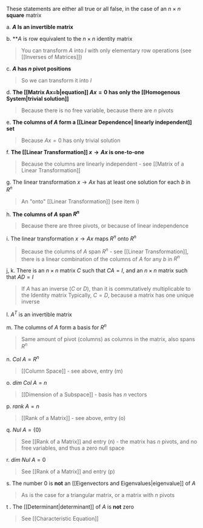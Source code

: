These statements are either all true or all false, in the case of an $n \times n$ **square** matrix

a. **$A$ Is an invertible matrix**

b. **$A$ is row equivalent to the $n \times n$ identity matrix

> You can transform $A$ into $I$ with only elementary row operations (see [[Inverses of Matrices]])

c. **$A$ has $n$ pivot positions** 

> So we can transform it into $I$

d. **The [[Matrix Ax=b|equation]] $Ax=0$ has only the [[Homogenous System|trivial solution]]**

> Because there is no free variable, because there are $n$ pivots

e. **The columns of $A$ form a [[Linear Dependence| linearly independent]] set** 

> Because $Ax=0$ has only trivial solution 

f. **The [[Linear Transformation]] $x \to Ax$ is one-to-one**

> Because the columns are linearly independent - see [[Matrix of a Linear Transformation]]

g. The linear transformation $x\to Ax$ has at least one solution for each $b$ in $R^n$

> An "onto" [[Linear Transformation]] (see item i)

h. **The columns of $A$ span $R^n$**

> Because there are three pivots, or because of linear independence

i. The linear transformation $x \to Ax$ maps $R^n$ onto $R^n$ 

> Because the columns of $A$ span $R^n$ - see [[Linear Transformation]], there is a linear combination of the columns of $A$ for any $b$ in $R^n$

j, k. There is an $n \times n$ matrix $C$ such that $CA = I$, and an $n \times n$ matrix such that $AD = I$ 

> If $A$ has an inverse ($C$ or $D$), than it is commutatively multiplicable to the Identity matrix
> Typically, $C=D$, because a matrix has one unique inverse

l. $A^T$ is an invertible matrix

m. The columns of $A$ form a basis for $R^n$

> Same amount of pivot (columns) as columns in the matrix, also spans $R^n$

n. $Col \ A = R^n$

> [[Column Space]] - see above, entry (m)

o. $dim \ Col \ A = n$

> [[Dimension of a Subspace]] - basis has $n$ vectors

p. $rank \ A = n$

> [[Rank of a Matrix]] - see above, entry (o)

q. $Nul \ A = \{0\}$

> See [[Rank of a Matrix]] and entry (n) - the matrix has $n$ pivots, and no free variables, and thus a zero null space

r. $dim \ Nul \ A = 0$ 

> See [[Rank of a Matrix]] and entry (p)

s. The number 0 is **not** an [[Eigenvectors and Eigenvalues|eigenvalue]] of $A$

> As is the case for a triangular matrix, or a matrix with $n$ pivots

t . The [[Determinant|determinant]] of $A$ is **not** zero

> See [[Characteristic Equation]]
